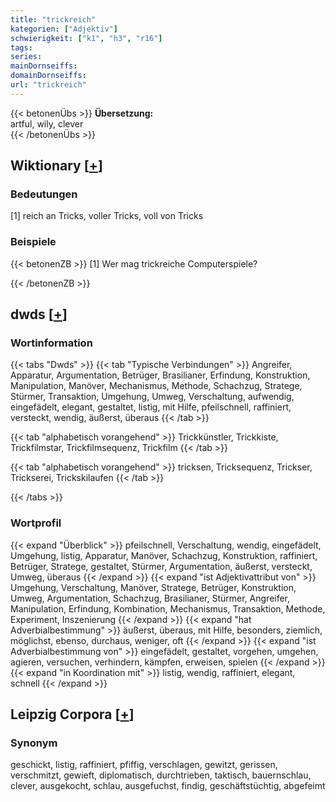 ```yaml
---
title: "trickreich"
kategorien: ["Adjektiv"]
schwierigkeit: ["k1", "h3", "r16"]
tags:
series:
mainDornseiffs:
domainDornseiffs:
url: "trickreich"
---
```


{{< betonenÜbs >}}
**Übersetzung:**  
artful, wily, clever  
{{< /betonenÜbs >}}

## Wiktionary [[+](https://de.wiktionary.org/wiki/trickreich)]

### Bedeutungen
[1] reich an Tricks, voller Tricks, voll von Tricks  

### Beispiele
{{< betonenZB >}}
[1] Wer mag trickreiche Computerspiele?  

{{< /betonenZB >}}


## dwds [[+](https://www.dwds.de/wb/trickreich)]

### Wortinformation
{{< tabs "Dwds" >}}
{{< tab "Typische Verbindungen" >}}
Angreifer, Apparatur, Argumentation, Betrüger, Brasilianer, Erfindung, Konstruktion, Manipulation, Manöver, Mechanismus, Methode, Schachzug, Stratege, Stürmer, Transaktion, Umgehung, Umweg, Verschaltung, aufwendig, eingefädelt, elegant, gestaltet, listig, mit Hilfe, pfeilschnell, raffiniert, versteckt, wendig, äußerst, überaus
{{< /tab >}}

{{< tab "alphabetisch vorangehend" >}}
Trickkünstler, Trickkiste, Trickfilmstar, Trickfilmsequenz, Trickfilm
{{< /tab >}}

{{< tab "alphabetisch vorangehend" >}}
tricksen, Tricksequenz, Trickser, Trickserei, Trickskilaufen
{{< /tab >}}

{{< /tabs >}}

### Wortprofil
{{< expand "Überblick" >}} pfeilschnell, Verschaltung, wendig, eingefädelt, Umgehung, listig, Apparatur, Manöver, Schachzug, Konstruktion, raffiniert, Betrüger, Stratege, gestaltet, Stürmer, Argumentation, äußerst, versteckt, Umweg, überaus {{< /expand >}}
{{< expand "ist Adjektivattribut von" >}} Umgehung, Verschaltung, Manöver, Stratege, Betrüger, Konstruktion, Umweg, Argumentation, Schachzug, Brasilianer, Stürmer, Angreifer, Manipulation, Erfindung, Kombination, Mechanismus, Transaktion, Methode, Experiment, Inszenierung {{< /expand >}}
{{< expand "hat Adverbialbestimmung" >}} äußerst, überaus, mit Hilfe, besonders, ziemlich, möglichst, ebenso, durchaus, weniger, oft {{< /expand >}}
{{< expand "ist Adverbialbestimmung von" >}} eingefädelt, gestaltet, vorgehen, umgehen, agieren, versuchen, verhindern, kämpfen, erweisen, spielen {{< /expand >}}
{{< expand "in Koordination mit" >}} listig, wendig, raffiniert, elegant, schnell {{< /expand >}}

## Leipzig Corpora [[+](https://corpora.uni-leipzig.de/en/res?word=trickreich&corpusId=deu_newscrawl-public_2018)]


### Synonym
geschickt, listig, raffiniert, pfiffig, verschlagen, gewitzt, gerissen, verschmitzt, gewieft, diplomatisch, durchtrieben, taktisch, bauernschlau, clever, ausgekocht, schlau, ausgefuchst, findig, geschäftstüchtig, abgefeimt

